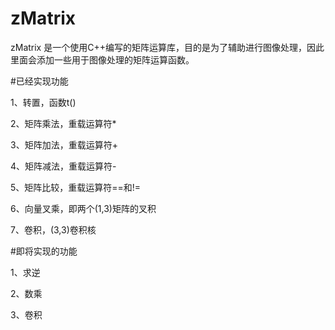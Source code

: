 # zMatrix

zMatrix 是一个使用C++编写的矩阵运算库，目的是为了辅助进行图像处理，因此里面会添加一些用于图像处理的矩阵运算函数。



#已经实现功能

1、转置，函数t()

2、矩阵乘法，重载运算符*

3、矩阵加法，重载运算符+

4、矩阵减法，重载运算符-

5、矩阵比较，重载运算符==和!=

6、向量叉乘，即两个(1,3)矩阵的叉积

7、卷积，(3,3)卷积核




#即将实现的功能

1、求逆

2、数乘

3、卷积
